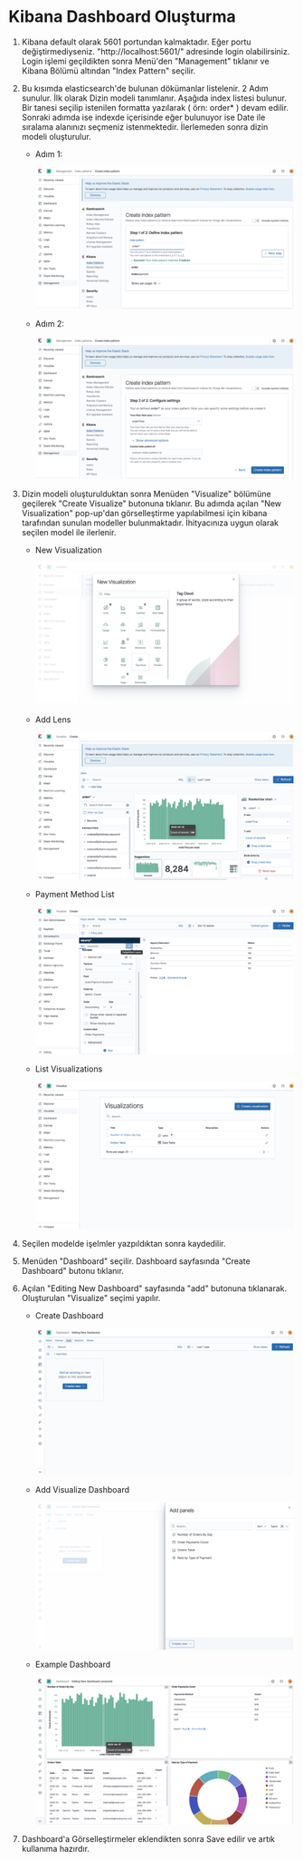 # Kibana Dashboard Oluşturma

1. Kibana default olarak 5601 portundan kalmaktadır. Eğer portu değiştirmediyseniz. 
"http://localhost:5601/" adresinde login olabilirsiniz. Login işlemi geçildikten sonra Menü'den "Management" tıklanır ve Kibana Bölümü altından "Index Pattern" seçilir.

2. Bu kısımda elasticsearch'de bulunan dökümanlar listelenir. 2 Adım sunulur. İlk olarak Dizin modeli tanımlanır. 
Aşağıda index listesi bulunur. Bir tanesi seçilip istenilen formatta yazılarak ( örn: order* ) devam edilir.
Sonraki adımda ise indexde içerisinde eğer bulunuyor ise Date ile sıralama alanınızı seçmeniz istenmektedir. 
İlerlemeden sonra dizin modeli oluşturulur.
   * Adım 1:
   
     ![alt text](../MdFilesImages/createIndexPattern.png) 
   * Adım 2:
   
     ![alt text](../MdFilesImages/createIndexPattern2Step.png)

1. Dizin modeli oluşturulduktan sonra Menüden "Visualize" bölümüne geçilerek "Create Visualize" butonuna tıklanır.
Bu adımda açılan "New Visualization" pop-up'dan görselleştirme yapılabilmesi için kibana tarafından sunulan modeller bulunmaktadır.
İhityacınıza uygun olarak seçilen model ile ilerlenir.
   * New Visualization
   
     ![alt text](../MdFilesImages/createVisualize.png)
   * Add Lens
   
     ![alt text](../MdFilesImages/createLens.png)
   * Payment Method List
   
     ![alt text](../MdFilesImages/createTable.png)
   * List Visualizations
   
     ![alt text](../MdFilesImages/visualizeList.png)
   
4. Seçilen modelde işelmler yazpıldıktan sonra kaydedilir.

5. Menüden "Dashboard" seçilir. Dashboard sayfasında "Create Dashboard" butonu tıklanır.

6. Açılan "Editing New Dashboard" sayfasında "add" butonuna tıklanarak.
Oluşturulan "Visualize" seçimi yapılır.
   * Create Dashboard
   
     ![alt text](../MdFilesImages/createNewDashboard.png)
  
   * Add Visualize Dashboard
   
     ![alt text](../MdFilesImages/addVisualizeDashboard.png)
   
   * Example Dashboard
   
     ![alt text](../MdFilesImages/dashboard.png)
  
7. Dashboard'a Görselleştirmeler eklendikten sonra Save edilir ve artık kullanıma hazırdır.



